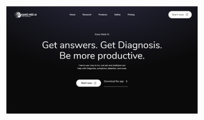 <a href="https://kanomedi-ai.vercel.app" target="_blank">
<img src="/src/assets/preview.png" />
</a>
